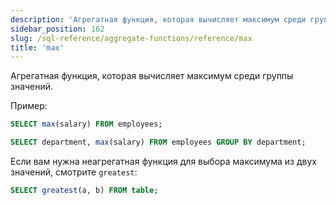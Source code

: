 ```yaml
---
description: 'Агрегатная функция, которая вычисляет максимум среди группы значений.'
sidebar_position: 162
slug: /sql-reference/aggregate-functions/reference/max
title: 'max'
---
```


Агрегатная функция, которая вычисляет максимум среди группы значений.

Пример:

```sql
SELECT max(salary) FROM employees;
```

```sql
SELECT department, max(salary) FROM employees GROUP BY department;
```

Если вам нужна неагрегатная функция для выбора максимума из двух значений, смотрите `greatest`:

```sql
SELECT greatest(a, b) FROM table;
```

